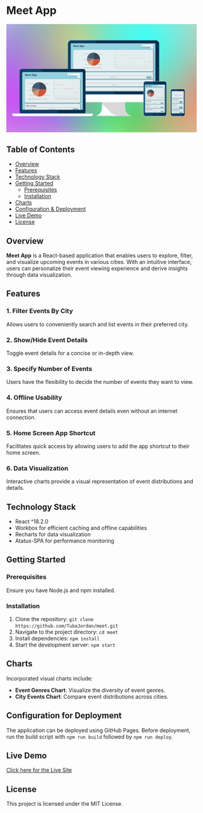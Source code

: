# Meet App

<img src="https://github.com/TubaJordan/Portfolio/blob/main/images/Meet-App-Display.png">

## Table of Contents

- [Overview](#overview)
- [Features](#features)
- [Technology Stack](#️technology-stack)
- [Getting Started](#getting-started)
  - [Prerequisites](#prerequisites)
  - [Installation](#installation)
- [Charts](#charts)
- [Configuration & Deployment](#️configuration-for-deployment)
- [Live Demo](#live-demo)
- [License](#license)

## Overview

**Meet App** is a React-based application that enables users to explore, filter, and visualize upcoming events in various cities. With an intuitive interface, users can personalize their event viewing experience and derive insights through data visualization.

## Features

### 1. Filter Events By City

Allows users to conveniently search and list events in their preferred city.

### 2. Show/Hide Event Details

Toggle event details for a concise or in-depth view.

### 3. Specify Number of Events

Users have the flexibility to decide the number of events they want to view.

### 4. Offline Usability

Ensures that users can access event details even without an internet connection.

### 5. Home Screen App Shortcut

Facilitates quick access by allowing users to add the app shortcut to their home screen.

### 6. Data Visualization

Interactive charts provide a visual representation of event distributions and details.

## Technology Stack

- React ^18.2.0
- Workbox for efficient caching and offline capabilities
- Recharts for data visualization
- Atatus-SPA for performance monitoring

## Getting Started

### Prerequisites

Ensure you have Node.js and npm installed.

### Installation

1. Clone the repository: `git clone https://github.com/TubaJordan/meet.git`
2. Navigate to the project directory: `cd meet`
3. Install dependencies: `npm install`
4. Start the development server: `npm start`

## Charts

Incorporated visual charts include:

- **Event Genres Chart**: Visualize the diversity of event genres.
- **City Events Chart**: Compare event distributions across cities.

## Configuration for Deployment

The application can be deployed using GitHub Pages. Before deployment, run the build script with `npm run build` followed by `npm run deploy`.

## Live Demo

[Click here for the Live Site](https://TubaJordan.github.io/meet)

## License

This project is licensed under the MIT License.
